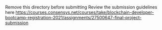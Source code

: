 Remove this directory before submitting
Review the submission guidelines here https://courses.consensys.net/courses/take/blockchain-developer-bootcamp-registration-2021/assignments/27500647-final-project-submission
